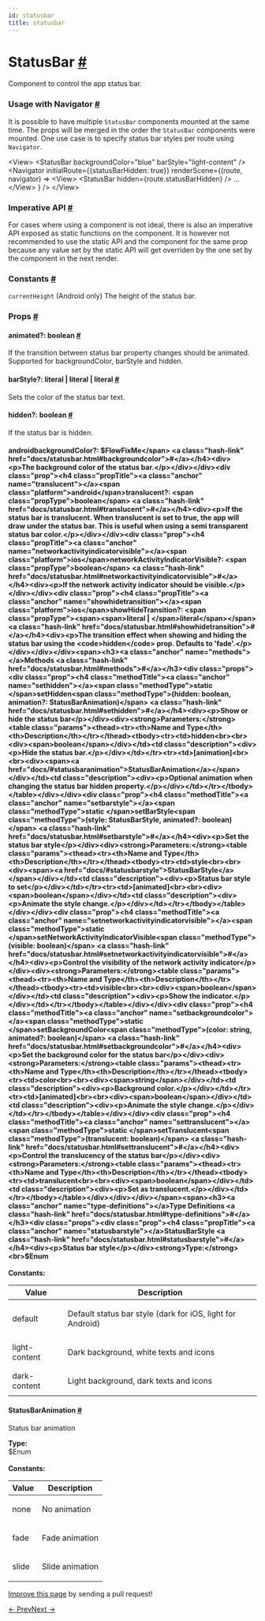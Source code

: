 ```yaml
---
id: statusbar
title: statusbar
---
```

<a id="content"></a><h1><a class="anchor" name="statusbar"></a>StatusBar <a class="hash-link" href="docs/statusbar.html#statusbar">#</a></h1><div><div><p>Component to control the app status bar.</p><h3><a class="anchor" name="usage-with-navigator"></a>Usage with Navigator <a class="hash-link" href="docs/statusbar.html#usage-with-navigator">#</a></h3><p>It is possible to have multiple <code>StatusBar</code> components mounted at the same
time. The props will be merged in the order the <code>StatusBar</code> components were
mounted. One use case is to specify status bar styles per route using <code>Navigator</code>.</p><div class="prism language-javascript"> <span class="token operator">&lt;</span>View<span class="token operator">&gt;</span>
   <span class="token operator">&lt;</span>StatusBar
     backgroundColor<span class="token operator">=</span><span class="token string">"blue"</span>
     barStyle<span class="token operator">=</span><span class="token string">"light-content"</span>
   <span class="token operator">/</span><span class="token operator">&gt;</span>
   <span class="token operator">&lt;</span>Navigator
     initialRoute<span class="token operator">=</span><span class="token punctuation">{</span><span class="token punctuation">{</span>statusBarHidden<span class="token punctuation">:</span> <span class="token boolean">true</span><span class="token punctuation">}</span><span class="token punctuation">}</span>
     renderScene<span class="token operator">=</span><span class="token punctuation">{</span><span class="token punctuation">(</span>route<span class="token punctuation">,</span> navigator<span class="token punctuation">)</span> <span class="token operator">=&gt;</span>
       <span class="token operator">&lt;</span>View<span class="token operator">&gt;</span>
         <span class="token operator">&lt;</span>StatusBar hidden<span class="token operator">=</span><span class="token punctuation">{</span>route<span class="token punctuation">.</span>statusBarHidden<span class="token punctuation">}</span> <span class="token operator">/</span><span class="token operator">&gt;</span>
         <span class="token operator">...</span>
       <span class="token operator">&lt;</span><span class="token operator">/</span>View<span class="token operator">&gt;</span>
     <span class="token punctuation">}</span>
   <span class="token operator">/</span><span class="token operator">&gt;</span>
 <span class="token operator">&lt;</span><span class="token operator">/</span>View<span class="token operator">&gt;</span></div><h3><a class="anchor" name="imperative-api"></a>Imperative API <a class="hash-link" href="docs/statusbar.html#imperative-api">#</a></h3><p>For cases where using a component is not ideal, there is also an imperative
API exposed as static functions on the component. It is however not recommended
to use the static API and the component for the same prop because any value
set by the static API will get overriden by the one set by the component in
the next render.</p><h3><a class="anchor" name="constants"></a>Constants <a class="hash-link" href="docs/statusbar.html#constants">#</a></h3><p><code>currentHeight</code> (Android only) The height of the status bar.</p></div><h3><a class="anchor" name="props"></a>Props <a class="hash-link" href="docs/statusbar.html#props">#</a></h3><div class="props"><div class="prop"><h4 class="propTitle"><a class="anchor" name="animated"></a>animated?: <span class="propType">boolean</span> <a class="hash-link" href="docs/statusbar.html#animated">#</a></h4><div><p>If the transition between status bar property changes should be animated.
Supported for backgroundColor, barStyle and hidden.</p></div></div><div class="prop"><h4 class="propTitle"><a class="anchor" name="barstyle"></a>barStyle?: <span class="propType"><span><span>literal | </span><span>literal | </span>literal</span></span> <a class="hash-link" href="docs/statusbar.html#barstyle">#</a></h4><div><p>Sets the color of the status bar text.</p></div></div><div class="prop"><h4 class="propTitle"><a class="anchor" name="hidden"></a>hidden?: <span class="propType">boolean</span> <a class="hash-link" href="docs/statusbar.html#hidden">#</a></h4><div><p>If the status bar is hidden.</p></div></div><div class="prop"><h4 class="propTitle"><a class="anchor" name="backgroundcolor"></a><span class="platform">android</span>backgroundColor?: <span class="propType">$FlowFixMe</span> <a class="hash-link" href="docs/statusbar.html#backgroundcolor">#</a></h4><div><p>The background color of the status bar.</p></div></div><div class="prop"><h4 class="propTitle"><a class="anchor" name="translucent"></a><span class="platform">android</span>translucent?: <span class="propType">boolean</span> <a class="hash-link" href="docs/statusbar.html#translucent">#</a></h4><div><p>If the status bar is translucent.
When translucent is set to true, the app will draw under the status bar.
This is useful when using a semi transparent status bar color.</p></div></div><div class="prop"><h4 class="propTitle"><a class="anchor" name="networkactivityindicatorvisible"></a><span class="platform">ios</span>networkActivityIndicatorVisible?: <span class="propType">boolean</span> <a class="hash-link" href="docs/statusbar.html#networkactivityindicatorvisible">#</a></h4><div><p>If the network activity indicator should be visible.</p></div></div><div class="prop"><h4 class="propTitle"><a class="anchor" name="showhidetransition"></a><span class="platform">ios</span>showHideTransition?: <span class="propType"><span><span>literal | </span>literal</span></span> <a class="hash-link" href="docs/statusbar.html#showhidetransition">#</a></h4><div><p>The transition effect when showing and hiding the status bar using the <code>hidden</code>
prop. Defaults to 'fade'.</p></div></div></div><span><h3><a class="anchor" name="methods"></a>Methods <a class="hash-link" href="docs/statusbar.html#methods">#</a></h3><div class="props"><div class="prop"><h4 class="methodTitle"><a class="anchor" name="sethidden"></a><span class="methodType">static </span>setHidden<span class="methodType">(hidden: boolean, animation?: StatusBarAnimation)</span> <a class="hash-link" href="docs/statusbar.html#sethidden">#</a></h4><div><p>Show or hide the status bar</p></div><div><strong>Parameters:</strong><table class="params"><thead><tr><th>Name and Type</th><th>Description</th></tr></thead><tbody><tr><td>hidden<br><br><div><span>boolean</span></div></td><td class="description"><div><p>Hide the status bar.</p></div></td></tr><tr><td>[animation]<br><br><div><span><a href="docs/#statusbaranimation">StatusBarAnimation</a></span></div></td><td class="description"><div><p>Optional animation when
   changing the status bar hidden property.</p></div></td></tr></tbody></table></div></div><div class="prop"><h4 class="methodTitle"><a class="anchor" name="setbarstyle"></a><span class="methodType">static </span>setBarStyle<span class="methodType">(style: StatusBarStyle, animated?: boolean)</span> <a class="hash-link" href="docs/statusbar.html#setbarstyle">#</a></h4><div><p>Set the status bar style</p></div><div><strong>Parameters:</strong><table class="params"><thead><tr><th>Name and Type</th><th>Description</th></tr></thead><tbody><tr><td>style<br><br><div><span><a href="docs/#statusbarstyle">StatusBarStyle</a></span></div></td><td class="description"><div><p>Status bar style to set</p></div></td></tr><tr><td>[animated]<br><br><div><span>boolean</span></div></td><td class="description"><div><p>Animate the style change.</p></div></td></tr></tbody></table></div></div><div class="prop"><h4 class="methodTitle"><a class="anchor" name="setnetworkactivityindicatorvisible"></a><span class="methodType">static </span>setNetworkActivityIndicatorVisible<span class="methodType">(visible: boolean)</span> <a class="hash-link" href="docs/statusbar.html#setnetworkactivityindicatorvisible">#</a></h4><div><p>Control the visibility of the network activity indicator</p></div><div><strong>Parameters:</strong><table class="params"><thead><tr><th>Name and Type</th><th>Description</th></tr></thead><tbody><tr><td>visible<br><br><div><span>boolean</span></div></td><td class="description"><div><p>Show the indicator.</p></div></td></tr></tbody></table></div></div><div class="prop"><h4 class="methodTitle"><a class="anchor" name="setbackgroundcolor"></a><span class="methodType">static </span>setBackgroundColor<span class="methodType">(color: string, animated?: boolean)</span> <a class="hash-link" href="docs/statusbar.html#setbackgroundcolor">#</a></h4><div><p>Set the background color for the status bar</p></div><div><strong>Parameters:</strong><table class="params"><thead><tr><th>Name and Type</th><th>Description</th></tr></thead><tbody><tr><td>color<br><br><div><span>string</span></div></td><td class="description"><div><p>Background color.</p></div></td></tr><tr><td>[animated]<br><br><div><span>boolean</span></div></td><td class="description"><div><p>Animate the style change.</p></div></td></tr></tbody></table></div></div><div class="prop"><h4 class="methodTitle"><a class="anchor" name="settranslucent"></a><span class="methodType">static </span>setTranslucent<span class="methodType">(translucent: boolean)</span> <a class="hash-link" href="docs/statusbar.html#settranslucent">#</a></h4><div><p>Control the translucency of the status bar</p></div><div><strong>Parameters:</strong><table class="params"><thead><tr><th>Name and Type</th><th>Description</th></tr></thead><tbody><tr><td>translucent<br><br><div><span>boolean</span></div></td><td class="description"><div><p>Set as translucent.</p></div></td></tr></tbody></table></div></div></div></span><span><h3><a class="anchor" name="type-definitions"></a>Type Definitions <a class="hash-link" href="docs/statusbar.html#type-definitions">#</a></h3><div class="props"><div class="prop"><h4 class="propTitle"><a class="anchor" name="statusbarstyle"></a>StatusBarStyle <a class="hash-link" href="docs/statusbar.html#statusbarstyle">#</a></h4><div><p>Status bar style</p></div><strong>Type:</strong><br>$Enum<div><br><strong>Constants:</strong><table class="params"><thead><tr><th>Value</th><th>Description</th></tr></thead><tbody><tr><td>default</td><td class="description"><div><p>Default status bar style (dark for iOS, light for Android)</p></div></td></tr><tr><td>light-content</td><td class="description"><div><p>Dark background, white texts and icons</p></div></td></tr><tr><td>dark-content</td><td class="description"><div><p>Light background, dark texts and icons</p></div></td></tr></tbody></table></div></div><div class="prop"><h4 class="propTitle"><a class="anchor" name="statusbaranimation"></a>StatusBarAnimation <a class="hash-link" href="docs/statusbar.html#statusbaranimation">#</a></h4><div><p>Status bar animation</p></div><strong>Type:</strong><br>$Enum<div><br><strong>Constants:</strong><table class="params"><thead><tr><th>Value</th><th>Description</th></tr></thead><tbody><tr><td>none</td><td class="description"><div><p>No animation</p></div></td></tr><tr><td>fade</td><td class="description"><div><p>Fade animation</p></div></td></tr><tr><td>slide</td><td class="description"><div><p>Slide animation</p></div></td></tr></tbody></table></div></div></div></span></div><p class="edit-page-block"><a target="_blank" href="https://github.com/facebook/react-native/blob/master/Libraries/Components/StatusBar/StatusBar.js">Improve this page</a> by sending a pull request!</p><div class="docs-prevnext"><a class="docs-prev" href="docs/snapshotviewios.html#content">← Prev</a><a class="docs-next" href="docs/switch.html#content">Next →</a></div>